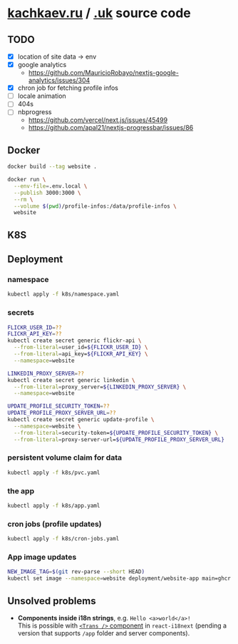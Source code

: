# [kachkaev.ru](https://kachkaev.ru) / [.uk](https://kachkaev.uk) source code

## TODO

- [x] location of site data → env
- [x] google analytics
  - https://github.com/MauricioRobayo/nextjs-google-analytics/issues/304
- [x] chron job for fetching profile infos
- [ ] locale animation
- [ ] 404s
- [ ] nbprogress
  - https://github.com/vercel/next.js/issues/45499
  - https://github.com/apal21/nextjs-progressbar/issues/86

## Docker

```sh
docker build --tag website .

docker run \
  --env-file=.env.local \
  --publish 3000:3000 \
  --rm \
  --volume $(pwd)/profile-infos:/data/profile-infos \
  website
```

## K8S

## Deployment

### namespace

```sh
kubectl apply -f k8s/namespace.yaml
```

### secrets

```sh
FLICKR_USER_ID=??
FLICKR_API_KEY=??
kubectl create secret generic flickr-api \
  --from-literal=user_id=${FLICKR_USER_ID} \
  --from-literal=api_key=${FLICKR_API_KEY} \
  --namespace=website

LINKEDIN_PROXY_SERVER=??
kubectl create secret generic linkedin \
  --from-literal=proxy_server=${LINKEDIN_PROXY_SERVER} \
  --namespace=website

UPDATE_PROFILE_SECURITY_TOKEN=??
UPDATE_PROFILE_PROXY_SERVER_URL=??
kubectl create secret generic update-profile \
  --namespace=website \
  --from-literal=security-token=${UPDATE_PROFILE_SECURITY_TOKEN} \
  --from-literal=proxy-server-url=${UPDATE_PROFILE_PROXY_SERVER_URL}
```

### persistent volume claim for data

```sh
kubectl apply -f k8s/pvc.yaml
```

### the app

```sh
kubectl apply -f k8s/app.yaml
```

### cron jobs (profile updates)

```sh
kubectl apply -f k8s/cron-jobs.yaml
```

### App image updates

```sh
NEW_IMAGE_TAG=$(git rev-parse --short HEAD)
kubectl set image --namespace=website deployment/website-app main=ghcr.io/kachkaev/website:${NEW_IMAGE_TAG}
```

## Unsolved problems

- **Components inside i18n strings**, e.g. `Hello <a>world</a>!`  
  This is possible with [`<Trans />` component](https://react.i18next.com/latest/trans-component) in `react-i18next` (pending a version that supports `/app` folder and server components).
